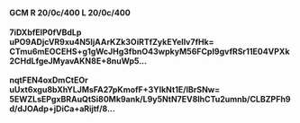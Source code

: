 #### GCM R 20/0c/400 L 20/0c/400
**7iDXbfEIP0fVBdLp**<br/>**uPO9ADjcVR9xu4N5IjAArKZk3OiRTfZykEYeIlv7fHk=**<br/>**CTmu6mEOCEHS+g1gWcJHg3fbnO43wpkyM56FCpI9gvfRSr11E04VPXk2CHdLfgeJMyavAKN8E+8nuWp5...**<br/><br/>
**nqtFEN4oxDmCtEOr**<br/>**uUxt6xgu8bXhYLJMsFA27pKmofF+3YIkNt1E/lBrSNw=**<br/>**5EWZLsEPgxBRAuQtSi80Mk9ank/L9y5NtN7EV8lhCTu2umnb/CLBZPFh9d/dJOAdp+jDiCa+aRijtf/8...**